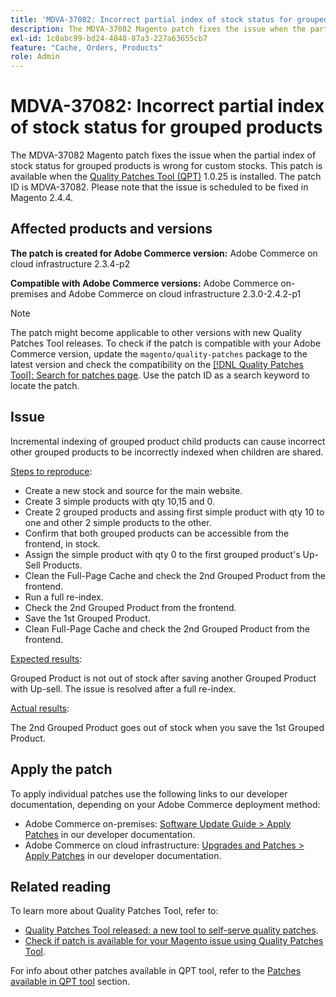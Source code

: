 ```yaml
---
title: 'MDVA-37082: Incorrect partial index of stock status for grouped products'
description: The MDVA-37082 Magento patch fixes the issue when the partial index of stock status for grouped products is wrong for custom stocks. This patch is available when the [Quality Patches Tool (QPT)](https://devdocs.magento.com/guides/v2.4/comp-mgr/patching.html#mqp) 1.0.25 is installed. The patch ID is MDVA-37082. Please note that the issue is scheduled to be fixed in Magento 2.4.4.
exl-id: 1c0abc99-bd24-4848-87a3-227a63655cb7
feature: "Cache, Orders, Products"
role: Admin
---
```

# MDVA-37082: Incorrect partial index of stock status for grouped products

The MDVA-37082 Magento patch fixes the issue when the partial index of stock status for grouped products is wrong for custom stocks. This patch is available when the [Quality Patches Tool (QPT)](https://devdocs.magento.com/guides/v2.4/comp-mgr/patching.html#mqp) 1.0.25 is installed. The patch ID is MDVA-37082. Please note that the issue is scheduled to be fixed in Magento 2.4.4.


## Affected products and versions

**The patch is created for Adobe Commerce version:**
Adobe Commerce on cloud infrastructure 2.3.4-p2

**Compatible with Adobe Commerce versions:**
Adobe Commerce on-premises and Adobe Commerce on cloud infrastructure 2.3.0-2.4.2-p1
>[!NOTE]
>
>The patch might become applicable to other versions with new Quality Patches Tool releases. To check if the patch is compatible with your Adobe Commerce version, update the `magento/quality-patches` package to the latest version and check the compatibility on the [[!DNL Quality Patches Tool]: Search for patches page](https://devdocs.magento.com/quality-patches/tool.html#patch-grid). Use the patch ID as a search keyword to locate the patch.

## Issue

Incremental indexing of grouped product child products can cause incorrect other grouped products to be incorrectly indexed when children are shared.

<u>Steps to reproduce</u>:

* Create a new stock and source for the main website.
* Create 3 simple products with qty 10,15 and 0.
* Create 2 grouped products and assing first simple product with qty 10 to one and other 2 simple products to the other.
* Confirm that both grouped products can be accessible from the frontend, in stock.
* Assign the simple product with qty 0 to the first grouped product's Up-Sell Products.
* Clean the Full-Page Cache and check the 2nd Grouped Product from the frontend.
* Run a full re-index.
* Check the 2nd Grouped Product from the frontend.
* Save the 1st Grouped Product.
* Clean Full-Page Cache and check the 2nd Grouped Product from the frontend.

<u>Expected results</u>:

Grouped Product is not out of stock after saving another Grouped Product with Up-sell. The issue is resolved after a full re-index.

<u>Actual results</u>:

The 2nd Grouped Product goes out of stock when you save the 1st Grouped Product.

## Apply the patch

To apply individual patches use the following links to our developer documentation, depending on your Adobe Commerce deployment method:

* Adobe Commerce on-premises: [Software Update Guide > Apply Patches](https://devdocs.magento.com/guides/v2.4/comp-mgr/patching/mqp.html) in our developer documentation.
* Adobe Commerce on cloud infrastructure: [Upgrades and Patches > Apply Patches](https://devdocs.magento.com/cloud/project/project-patch.html) in our developer documentation.

## Related reading

To learn more about Quality Patches Tool, refer to:

* [Quality Patches Tool released: a new tool to self-serve quality patches](/help/announcements/adobe-commerce-announcements/magento-quality-patches-released-new-tool-to-self-serve-quality-patches.md).
* [Check if patch is available for your Magento issue using Quality Patches Tool](/help/support-tools/patches-available-in-qpt-tool/check-patch-for-magento-issue-with-magento-quality-patches.md).

For info about other patches available in QPT tool, refer to the [Patches available in QPT tool](https://support.magento.com/hc/en-us/sections/360010506631-Patches-available-in-QPT-tool-) section.
